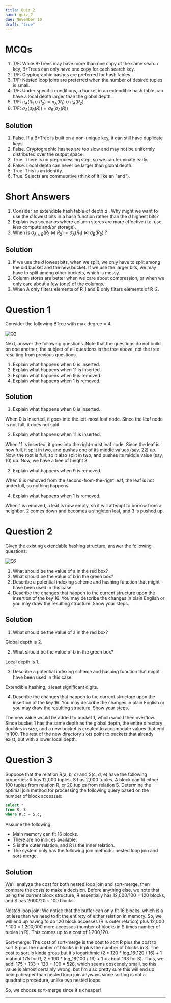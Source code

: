 ```yaml
---
title: Quiz 2
name: quiz_2
due: November 10
draft: "true"
---
```


# MCQs

1. T/F: While B-Trees may have more than one copy of the same search key, B+Trees can only have one copy for each search key.
2. T/F: Cryptographic hashes are preferred for hash tables.
3. T/F: Nested loop joins are preferred when the number of desired tuples is small.
4. T/F: Under specific conditions, a bucket in an extendible hash table can have a local depth larger than the global depth.
5. T/F: $\pi_A(R_1 \cup R_2) = \pi_A(R_1) \cup \pi_A(R_2)$
6. T/F: $\sigma_A(\sigma_B(R)) = \sigma_B(\sigma_A(R))$

<!-- SOLUTION {{{ -->

## Solution

1. False. If a B+Tree is built on a non-unique key, it can still have duplicate keys.
2. False. Cryptographic hashes are too slow and may not be uniformly distributed over the output space.
3. True. There is no preprocessing step, so we can terminate early.
4. False. Local depth can never be larger than global depth. 
5. True. This is an identity.
6. True. Selects are commutative (think of it like an "and").

<!-- SOLUTION }}} -->


# Short Answers

1. Consider an extendible hash table of depth $d$ . Why might we want to use the $d$ lowest bits in a hash function rather than the $d$ highest bits?
2. Explain two scenarios where column stores are more effective (i.e. use less compute and/or storage).
3. When is $\sigma_{A \wedge B}(R_1 \bowtie R_2) = \sigma_A(R_1) \bowtie \sigma_B(R_2)$ ?

<!-- SOLUTION {{{ -->

## Solution

1. If we use the $d$ lowest bits, when we split, we only have to split among the old bucket and the new bucket. If we use the larger bits, we may have to split among other buckets, which is messy.
2. Column stores are better when we care about compression, or when we only care about a few (one) of the columns.
3. When A only filters elements of R_1 and B only filters elements of R_2.

<!-- SOLUTION }}} -->


# Question 1

Consider the following BTree with max degree = 4:

![Q2](/static/posts/homework/quiz_2/tree.png)

Next, answer the following questions. Note that the questions do not build on one another; the subject of all questions is the tree above, not the tree resulting from previous questions.

1. Explain what happens when 0 is inserted.
2. Explain what happens when 11 is inserted.
3. Explain what happens when 9 is removed.
4. Explain what happens when 1 is removed.

<!-- SOLUTION {{{ -->

## Solution

1. Explain what happens when 0 is inserted.

When 0 is inserted, it goes into the left-most leaf node. Since the leaf node is not full, it does not split.

2. Explain what happens when 11 is inserted.

When 11 is inserted, it goes into the right-most leaf node. Since the leaf is now full, it split in two, and pushes one of its middle values (say, 22) up. Now, the root is full, so it also split in two, and pushes its middle value (say, 10) up. Now, we have a tree of height 3.

3. Explain what happens when 9 is removed.

When 9 is removed from the second-from-the-right leaf, the leaf is not underfull, so nothing happens.

4. Explain what happens when 1 is removed.

When 1 is removed, a leaf is now empty, so it will attempt to borrow from a neighbor. 2 comes down and becomes a singleton leaf, and 3 is pushed up.

<!-- SOLUTION }}} -->


# Question 2

Given the existing extendable hashing structure, answer the following questions:

![Q2](/static/posts/homework/quiz_2/hash.png)

1. What should be the value of a in the red box?
2. What should be the value of b in the green box?
3. Describe a potential indexing scheme and hashing function that might have been used in this case.
4. Describe the changes that happen to the current structure upon the insertion of the key 16. You may describe the changes in plain English or you may draw the resulting structure. Show your steps.

<!-- SOLUTION {{{ -->

## Solution

1. What should be the value of a in the red box?

Global depth is 2.

2. What should be the value of b in the green box?

Local depth is 1.

3. Describe a potential indexing scheme and hashing function that might have been used in this case.

Extendible hashing, `d` least significant digits.

4. Describe the changes that happen to the current structure upon the insertion of the key 16. You may describe the changes in plain English or you may draw the resulting structure. Show your steps.

The new value would be added to bucket 1, which would then overflow. Since bucket 1 has the same depth as the global depth, the entire directory doubles in size, and a new bucket is created to accomodate values that end in 100. The rest of the new directory slots point to buckets that already exist, but with a lower local depth.

<!-- SOLUTION }}} -->


# Question 3

Suppose that the relation R(a, b, c) and S(c, d, e) have the following properties: R has 12,000 tuples, S has 2,000 tuples. A block can fit either 100 tuples from relation R, or 20 tuples from relation S. Determine the optimal join method for processing the following query based on the number of block accesses: 

```sql
select *
from R, S 
where R.c = S.c;
```

Assume the following:
- Main memory can fit 16 blocks.
- There are no indices available.
- S is the outer relation, and R is the inner relation.
- The system only has the following join methods: nested loop join and sort-merge. 

<!-- SOLUTION {{{ -->

## Solution

We'll analyze the cost for both nested loop join and sort-merge, then compare the costs to make a decision. Before anything else, we note that using the current block structure, R essentially has 12,000/100 = 120 blocks, and S has 2000/20 = 100 blocks.

Nested loop join: We notice that the buffer can only fit 16 blocks, which is a lot less than we need to fit the entirety of either relation in memory. So, we will end up having to do 120 block accesses (R is outer relation) plus 12,000 * 100 = 1,200,000 more accesses (number of blocks in S times number of tuples in R). This comes up to a cost of 1,200,120.

Sort-merge: The cost of sort-merge is the cost to sort R plus the cost to sort S plus the number of blocks in R plus the number of blocks in S. The cost to sort is kinda gross but it's logarithmic (2 * 120 * log_16(120 / 16) + 1 = about 175 for R, 2 * 100 * log_16(100 / 16) + 1 = about 133 for S). Thus, we add: 175 + 133 + 120 + 100 = 528, which seems obscenely small, so this value is almost certainly wrong, but I'm also pretty sure this will end up being cheaper than nested loop join anyways since sorting is not a quadratic procedure, unlike two nested loops.

So, we choose sort-merge since it's cheaper!

<!-- SOLUTION }}} -->

---
